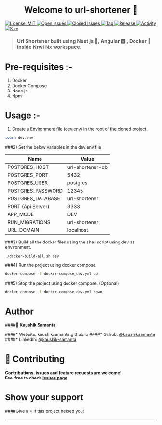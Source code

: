 <h1 align="center">Welcome to url-shortener 👋</h1>
<p>
  <a href="#" target="_blank">
    <img alt="License: MIT" src="https://img.shields.io/github/license/kaushiksamanta/url-shortener?style=for-the-badge" />
  </a><a href="#" target="_blank">
  <img alt="Open Issues" src="https://img.shields.io/github/issues-raw/kaushiksamanta/url-shortener?style=for-the-badge">
  </a><a href="#" target="_blank">
  <img alt="Closed Issues" src="https://img.shields.io/github/issues-closed-raw/kaushiksamanta/url-shortener?style=for-the-badge">
  </a><a href="#" target="_blank">
  <img alt="Tag" src="https://img.shields.io/github/v/tag/kaushiksamanta/url-shortener?style=for-the-badge">
  </a><a href="#" target="_blank">
  <img alt="Release" src="https://img.shields.io/github/v/release/kaushiksamanta/url-shortener?style=for-the-badge">
  </a><a href="#" target="_blank">
  <img alt="Activity" src="https://img.shields.io/github/commit-activity/w/kaushiksamanta/url-shortener?style=for-the-badge">
  </a><a href="#" target="_blank">
  <img alt="Size" src="https://img.shields.io/github/languages/code-size/kaushiksamanta/url-shortener?style=for-the-badge">
  </a>
</p>

> ### Url Shortener built using Nest js 🚀, Angular 🅰️ , Docker 🐳 inside Nrwl Nx workspace.

# Pre-requisites :-
1. Docker
2. Docker Compose
3. Node js
4. Npm

# Usage :-
1) Create a Environment file (dev.env) in the root of the cloned project.

```sh
touch dev.env
```
###2) Set the below variables in the dev.env file

| Name               | Value            |
| ------------------ | ---------------- |
| POSTGRES_HOST      | url-shortener-db |
| POSTGRES_PORT      | 5432             |
| POSTGRES_USER      | postgres         |
| POSTGRES_PASSWORD  | 12345            |
| POSTGRES_DATABASE  | url-shortener    |
| PORT (Api Server)  | 3333             |
| APP_MODE           | DEV              |
| RUN_MIGRATIONS     | url-shortener    |
| URL_DOMAIN         | localhost        |


###3) Build all the docker files using the shell script using dev as environment.

```sh
./docker-build-all.sh dev
```
###4) Run the project using docker compose.
```sh
docker-compose -f docker-compose_dev.yml up
```

###5) Stop the project using docker compose. (Optional)
```sh
docker-compose -f docker-compose_dev.yml down
```
# Author

####👤 **Kaushik Samanta**

####* Website: kaushiksamanta.github.io
####* Github: [@kaushiksamanta](https://github.com/kaushiksamanta)
####* LinkedIn: [@kaushik-samanta](https://linkedin.com/in/kaushik-samanta)

# 🤝 Contributing

#### Contributions, issues and feature requests are welcome!<br />Feel free to check [issues page](https://github.com/kaushiksamanta/url-shortener/issues).

# Show your support

####Give a ⭐️ if this project helped you!

***